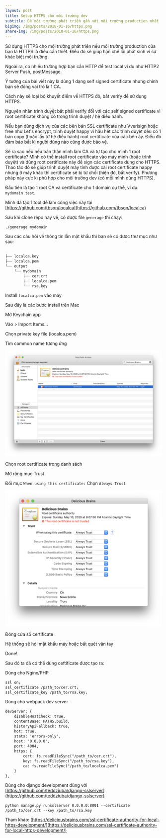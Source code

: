 ```yaml
---
layout: post
title: Setup HTTPS cho môi trường dev
subtitle: Để môi trường phát triển gần với môi trường production nhất
bigimg: /img/posts/2018-01-16/https.png
share-img: /img/posts/2018-01-16/https.png
---
```



Sử dụng HTTPS cho môi trường phát triển nếu môi trường production của bạn là HTTPS là điều cần thiết. Điều đó sẽ giúp hạn chế lỗi phát sinh vì sự khác biệt môi trường.

Ngoài ra, có nhiều trường hợp bạn cần HTTP để test local ví dụ như HTTP2 Server Push, postMessage.

Ý tưởng của bài viết này là dùng 1 dạng self signed certificate nhưng chính bạn sẽ đóng vai trò là 1 CA.

Cách này sẽ loại bỏ khuyết điểm về HTTPS đỏ, bắt verify để sử dụng HTTPS.

Nguyên nhân trình duyệt bắt phải verify đối với các self signed certificate vì root certificate không có trong trình duyệt / hệ điều hành.

Nếu bạn dùng dịch vụ của các bên bán SSL certificate như Vverisign hoặc free như Let's encrypt, trình duyệt happy vì hầu hết các trình duyệt đều có 1 bản copy (hoặc lấy từ hệ điều hành) root certificate của các bên ấy. Điều đó đảm bảo bất kì người dùng nào cũng được bảo vệ.

Sẽ ra sao nếu nếu bản thân mình làm CA và tự tạo cho mình 1 root certificate? Mình có thể install root certificate vào máy mình (hoặc trình duyệt) và dùng root certificate này để sign các certificate dùng cho HTTPS. Thao tác đó sẽ giúp trình duyệt máy tính được cài root certificate happy nhưng ở máy khác thì certificate sẽ bị từ chối (hiện đỏ, bắt verify). Phương pháp này cực kì phù hợp cho môi trường dev (có mỗi mình dùng HTTPS).

Đầu tiên là tạo 1 root CA và certificate cho 1 domain cụ thể, ví dụ: `mydomain.test`.

Mình đã tạo 1 tool để làm công việc này tại [https://github.com/tbson/localca](https://github.com/tbson/localca)

Sau khi clone repo này về, có được file `generage` thì chạy:

```
./generage mydomain
```

Sau các câu hỏi về thông tin lẫn mật khẩu thì bạn sẽ có được thư mục như sau:

```

├── localca.key
├── localca.pem
└── output
    └── mydomain
        ├── cer.crt
        ├── localca.pem
        └── rsa.key
```

Install `localca.pem` vào máy

Sau đây là các bước install trên Mac

Mở Keychain app

Vào > Import Items...

Chọn private key file (localca.pem)

Tìm common name tương ứng

![Tìm common name](/img/posts/2018-01-16/step1.png)

Chọn root certificate trong danh sách

Mở rộng mục Trust

Đổi mục `When using this certificate:` Chọn `Always Trust`

![Tìm common name](/img/posts/2018-01-16/step2.png)

Đóng cửa sổ certificate

Hệ thống sẽ hỏi mật khẩu máy hoặc bắt quét vân tay

Done!

Sau đó ta đã có thể dùng ceftificate được tạo ra:

Dùng cho Nginx/PHP

```
ssl on;
ssl_certificate /path_to/cer.crt;
ssl_certificate_key /path_to/rsa.key;
```

Dùng cho webpack dev server

```
devServer: {
    disableHostCheck: true,
    contentBase: PATHS.build,
    historyApiFallback: true,
    hot: true,
    stats: 'errors-only',
    host: '0.0.0.0',
    port: 4004,
    https: {
        cert: fs.readFileSync("/path_to/cer.crt"),
        key: fs.readFileSync("/path_to/rsa.key"),
        ca: fs.readFileSync("/path_to/localca.pem")
    }
},
```

Dùng cho django development dùng với [https://github.com/teddziuba/django-sslserver](https://github.com/teddziuba/django-sslserver)

```
python manage.py runsslserver 0.0.0.0:8001 --certificate /path_to/cer.crt --key /path_to/rsa.key
```

Tham khảo: [https://deliciousbrains.com/ssl-certificate-authority-for-local-https-development/](https://deliciousbrains.com/ssl-certificate-authority-for-local-https-development/)

